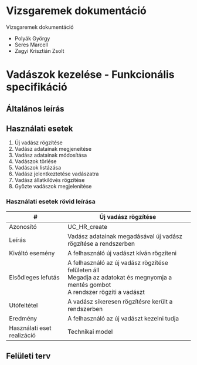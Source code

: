 # Vizsgaremek dokumentáció
Vizsgaremek dokumentáció
* Polyák György
* Seres Marcell
* Zagyi Krisztián Zsolt

# Vadászok kezelése - Funkcionális specifikáció

## Általános leírás

## Használati esetek
1. Új vadász rögzítése
2. Vadász adatainak megjeneítése
3. Vadász adatainak módosítása
4. Vadászok törlése
5. Vadászok listázása
6. Vadász jelentkeztetése vadászatra
7. Vadász állatkilövés rögzítése
8. Győzte vadászok megjelenítése

### Használati esetek rövid leírása
| #                          | Új vadász rögzítése                                                                                                                            |
|----------------------------|------------------------------------------------------------------------------------------------------------------------------------------------|
| Azonosító                  | UC_HR_create                                                                                                                                   |
| Leírás                     | Vadász adatainak megadásával új vadász rögzítése a rendszerben                                                                                 |
| Kiváltó esemény            | A felhasználó új vadászt kíván rögzíteni                                                                                                       |
| Elsődleges lefutás         | A felhasználó az új vadász rögzítése felületen áll   <br/> Megadja az adatokat és megnyomja a mentés gombot <br/> A rendszer rögzíti a vadászt |
| Utófeltétel                | A vadász sikeresen rögzítésre került a rendszerben                                                                                             |
| Eredmény                   | A felhasználó az új vadászt kezelni tudja                                                                                                      |
| Használati eset realizáció | Technikai model                                                                                                                                |

## Felületi terv



